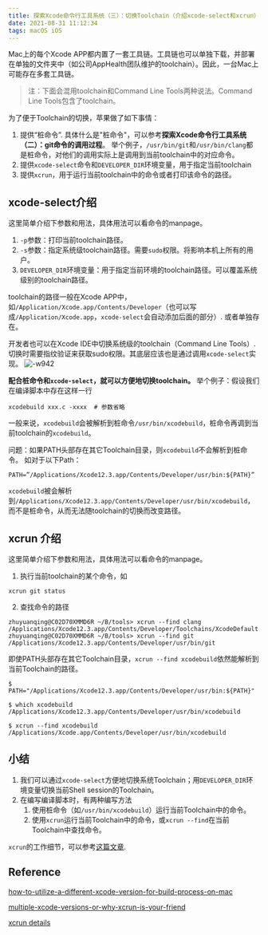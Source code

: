 ```yaml
---
title: 探索Xcode命令行工具系统（三）：切换Toolchain（介绍xcode-select和xcrun）
date: 2021-08-31 11:12:34
tags: macOS iOS
---
```



Mac上的每个Xcode APP都内置了一套工具链。工具链也可以单独下载，并部署在单独的文件夹中（如公司AppHealth团队维护的toolchain）。因此，一台Mac上可能存在多套工具链。
> 注：下面会混用toolchain和Command Line Tools两种说法。Command Line Tools包含了toolchain。

为了便于Toolchain的切换，苹果做了如下事情：
1. 提供“桩命令”. 具体什么是"桩命令"，可以参考**探索Xcode命令行工具系统（二）：git命令的调用过程**。 举个例子，`/usr/bin/git`和`/usr/bin/clang`都是桩命令，对他们的调用实际上是调用到当前toolchain中的对应命令。
2. 提供`xcode-select`命令和`DEVELOPER_DIR`环境变量，用于指定当前toolchain
3. 提供`xcrun`，用于运行当前toolchain中的命令或者打印该命令的路径。

## xcode-select介绍
这里简单介绍下参数和用法，具体用法可以看命令的manpage。
1. `-p`参数：打印当前toolchain路径。
2. `-s`参数：指定系统级toolchain路径。需要`sudo`权限。将影响本机上所有的用户。
3. `DEVELOPER_DIR`环境变量：用于指定当前环境的toolchain路径。可以覆盖系统级别的toolchain路径。

toolchain的路径一般在Xcode APP中，如`/Application/Xcode.app/Contents/Developer`（也可以写成`/Application/Xcode.app`，`xcode-select`会自动添加后面的部分）. 或者单独存在。

开发者也可以在Xcode IDE中切换系统级的toolchain（Command Line Tools）. 切换时需要指纹验证来获取sudo权限。其底层应该也是通过调用`xcode-select`实现。
![-w942](https://cdn.zlrs.site/mweb/2021/08/31/16285887284120.jpg)

**配合桩命令和`xcode-select`，就可以方便地切换toolchain。**
举个例子：假设我们在编译脚本中存在这样一行
```
xcodebuild xxx.c -xxxx  # 参数省略
```
一般来说，`xcodebuild`会被解析到桩命令`/usr/bin/xcodebuild`，桩命令再调到当前toolchain的`xcodebuild`。

问题：如果PATH头部存在其它Toolchain目录，则`xcodebuild`不会解析到桩命令。
如对于以下Path：
```shell
PATH=”/Applications/Xcode12.3.app/Contents/Developer/usr/bin:${PATH}”
```
`xcodebuild`被会解析到`/Applications/Xcode12.3.app/Contents/Developer/usr/bin/xcodebuild`，而不是桩命令，从而无法随toolchain的切换而改变路径。

## xcrun 介绍
这里简单介绍下参数和用法，具体用法可以看命令的manpage。
1. 执行当前toolchain的某个命令，如
```
xcrun git status
```
2. 查找命令的路径
```
zhuyuanqing@C02D70XMMD6R ~/B/tools> xcrun --find clang
/Applications/Xcode12.3.app/Contents/Developer/Toolchains/XcodeDefault.xctoolchain/usr/bin/clang
zhuyuanqing@C02D70XMMD6R ~/B/tools> xcrun --find git
/Applications/Xcode12.3.app/Contents/Developer/usr/bin/git
```

即使PATH头部存在其它Toolchain目录，`xcrun --find xcodebuild`依然能解析到当前Toolchain的路径。

```
$ PATH="/Applications/Xcode12.3.app/Contents/Developer/usr/bin:${PATH}"

$ which xcodebuild                                                     
/Applications/Xcode12.3.app/Contents/Developer/usr/bin/xcodebuild

$ xcrun --find xcodebuild
/Applications/Xcode.app/Contents/Developer/usr/bin/xcodebuild
```

## 小结
1. 我们可以通过`xcode-select`方便地切换系统Toolchain；用`DEVELOPER_DIR`环境变量切换当前Shell session的Toolchain。
2. 在编写编译脚本时，有两种编写方法
    1. 使用桩命令（如`/usr/bin/xcodebuild`）运行当前Toolchain中的命令。
    2. 使用`xcrun`运行当前Toolchain中的命令，或`xcrun --find`在当前Toolchain中查找命令。

`xcrun`的工作细节，可以参考[这篇文章][3].

## Reference
[how-to-utilize-a-different-xcode-version-for-build-process-on-mac][1]

[multiple-xcode-versions-or-why-xcrun-is-your-friend][2]

[xcrun details][3]

[1]: https://support.macincloud.com/support/solutions/articles/8000042681-how-to-utilize-a-different-xcode-version-for-build-process-on-mac

[2]: https://dive.medium.com/multiple-xcode-versions-or-why-xcrun-is-your-friend-ed3935b054b

[3]: https://lapcatsoftware.com/articles/xcrun.html
